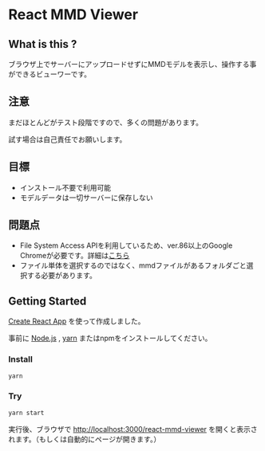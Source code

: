 # React MMD Viewer
## What is this ?
ブラウザ上でサーバーにアップロードせずにMMDモデルを表示し、操作する事ができるビューワーです。

## 注意
まだほとんどがテスト段階ですので、多くの問題があります。

試す場合は自己責任でお願いします。

## 目標
- インストール不要で利用可能
- モデルデータは一切サーバーに保存しない

## 問題点
- File System Access APIを利用しているため、ver.86以上のGoogle Chromeが必要です。詳細は[こちら](https://caniuse.com/?search=native%20file)
- ファイル単体を選択するのではなく、mmdファイルがあるフォルダごと選択する必要があります。

## Getting Started

 [Create React App](https://github.com/facebook/create-react-app) を使って作成しました。

 事前に [Node.js](https://nodejs.org/ja/) , [yarn](https://yarnpkg.com/) またはnpmをインストールしてください。

### Install

```bash
yarn
```
### Try

```bash
yarn start
```

実行後、ブラウザで [http://localhost:3000/react-mmd-viewer](http://localhost:3000/react-mmd-viewer) を開くと表示されます。（もしくは自動的にページが開きます。）

